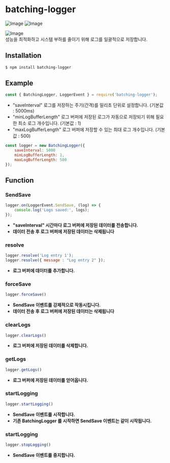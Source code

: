 # **batching-logger**

![Image](https://img.shields.io/npm/v/batching-logger?color=%2351F9C0&label=batching-logger)
![Image](https://img.shields.io/npm/dt/batching-logger.svg?color=%2351FC0&maxAge=3600)

![Image](https://nodei.co/npm/batching-logger.png?downloads=true&downloadRank=true&stars=true)
<br>
성능을 최적화하고 시스템 부하를 줄이기 위해 로그를 일괄적으로 저장합니다.

## <i class="fa-solid fa-download"></i> **Installation**
```bash
$ npm install batching-logger
```

## <i class="fa-solid fa-bookmark"></i> **Example**
```js
const { BatchingLogger, LoggerEvent } = require('batching-logger');
```
- "saveInterval" 로그를 저장하는 주기(간격)를 밀리초 단위로 설정합니다. (기본값 : 5000ms)
- "minLogBufferLength" 로그 버퍼에 저장된 로그가 자동으로 저장되기 위해 필요한 최소 로그 개수입니다. (기본값 : 1)
- "maxLogBufferLength" 로그 버퍼에 저장할 수 있는 최대 로그 개수입니다. (기본값 : 500)
```js
const logger = new BatchingLogger({
    saveInterval: 5000
    minLogBufferLength: 1,
    maxLogBufferLength: 500
});
```
## <i class="fa-solid fa-bookmark"></i> **Function**
### SendSave
```js
logger.on(LoggerEvent.SendSave, (log) => {
    console.log('Logs saved:', logs);
});
```
- **"saveInterval" 시간마다 로그 버퍼에 저장된 데이터를 전송합니다.**  
- **데이터 전송 후 로그 버퍼에 저장된 데이터는 삭제됩니다**
### resolve
```js
logger.resolve('Log entry 1');
logger.resolve({ message : "Log entry 2" });
```
- **로그 버퍼에 데이터를 추가합니다.**
### forceSave
```js
logger.forceSave()
```
- **SendSave 이벤트를 강제적으로 작동시킵니다.**
- **데이터 전송 후 로그 버퍼에 저장된 데이터는 삭제됩니다**
### clearLogs
```js
logger.clearLogs()
```
- **로그 버퍼에 저장된 데이터를 삭제합니다.**
### getLogs
```js
logger.getLogs()
```
- **로그 버퍼에 저장된 데이터를 얻어옵니다.**
### startLogging
```js
logger.startLogging()
```
- **SendSave 이벤트를 시작합니다.**
- **기존 BatchingLogger 를 시작하면 SendSave 이벤트는 같이 시작됩니다.**
### startLogging
```js
logger.stopLogging()
```
- **SendSave 이벤트를 중지합니다.**
